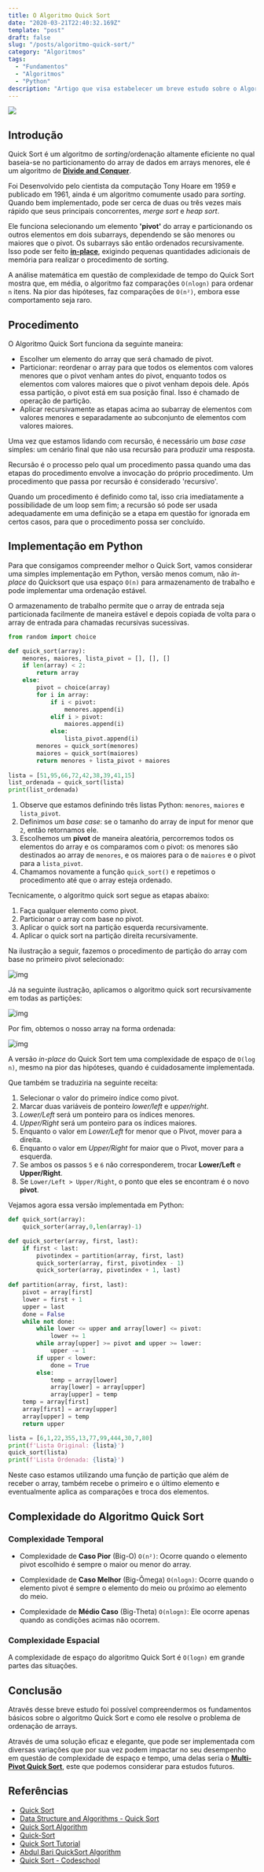 ```yaml
---
title: O Algoritmo Quick Sort
date: "2020-03-21T22:40:32.169Z"
template: "post"
draft: false
slug: "/posts/algoritmo-quick-sort/"
category: "Algoritmos"
tags:
  - "Fundamentos"
  - "Algoritmos"
  - "Python"
description: "Artigo que visa estabelecer um breve estudo sobre o Algoritmo Quick Sort"
---
```


<img src="https://raw.githubusercontent.com/the-akira/IntroComp/master/Exemplos%20Python/Sorting/Quick%20Sort/Sorting-quicksort-anim.gif"> </br>

## Introdução

Quick Sort é um algoritmo de *sorting*/ordenação altamente eficiente no qual baseia-se no particionamento do array de dados em arrays menores, ele é um algoritmo de **[Divide and Conquer](https://en.wikipedia.org/wiki/Divide-and-conquer_algorithm)**.

Foi Desenvolvido pelo cientista da computação Tony Hoare em 1959 e publicado em 1961, ainda é um algoritmo comumente usado para *sorting*. Quando bem implementado, pode ser cerca de duas ou três vezes mais rápido que seus principais concorrentes, *merge sort* e *heap sort*.

Ele funciona selecionando um elemento **'pivot'** do array e particionando os outros elementos em dois subarrays, dependendo se são menores ou maiores que o pivot. Os subarrays são então ordenados recursivamente. Isso pode ser feito **[in-place](https://en.wikipedia.org/wiki/In-place_algorithm)**, exigindo pequenas quantidades adicionais de memória para realizar o procedimento de sorting.

A análise matemática em questão de complexidade de tempo do Quick Sort mostra que, em média, o algoritmo faz comparações `O(nlogn)` para ordenar `n` itens. Na pior das hipóteses, faz comparações de `O(n²)`, embora esse comportamento seja raro.

## Procedimento

O Algoritmo Quick Sort funciona da seguinte maneira:

- Escolher um elemento do array que será chamado de pivot.
- Particionar: reordenar o array para que todos os elementos com valores menores que o pivot venham antes do pivot, enquanto todos os elementos com valores maiores que o pivot venham depois dele. Após essa partição, o pivot está em sua posição final. Isso é chamado de operação de partição.
- Aplicar recursivamente as etapas acima ao subarray de elementos com valores menores e separadamente ao subconjunto de elementos com valores maiores.

Uma vez que estamos lidando com recursão, é necessário um *base case* simples: um cenário final que não usa recursão para produzir uma resposta.

Recursão é o processo pelo qual um procedimento passa quando uma das etapas do procedimento envolve a invocação do próprio procedimento. Um procedimento que passa por recursão é considerado 'recursivo'.

Quando um procedimento é definido como tal, isso cria imediatamente a possibilidade de um loop sem fim; a recursão só pode ser usada adequadamente em uma definição se a etapa em questão for ignorada em certos casos, para que o procedimento possa ser concluído.

## Implementação em Python

Para que consigamos compreender melhor o Quick Sort, vamos considerar uma simples implementação em Python, versão menos comum, não *in-place* do Quicksort que usa espaço `O(n)` para armazenamento de trabalho e pode implementar uma ordenação estável. 

O armazenamento de trabalho permite que o array de entrada seja particionada facilmente de maneira estável e depois copiada de volta para o array de entrada para chamadas recursivas sucessivas.

```python
from random import choice

def quick_sort(array):
    menores, maiores, lista_pivot = [], [], []
    if len(array) < 2:
        return array
    else:
        pivot = choice(array)
        for i in array:
            if i < pivot:
                menores.append(i)
            elif i > pivot:
                maiores.append(i)
            else:
                lista_pivot.append(i)
        menores = quick_sort(menores)
        maiores = quick_sort(maiores)
        return menores + lista_pivot + maiores
 
lista = [51,95,66,72,42,38,39,41,15]
list_ordenada = quick_sort(lista)
print(list_ordenada)
```

1. Observe que estamos definindo três listas Python: `menores`, `maiores` e `lista_pivot`.
2. Definimos um *base case*: se o tamanho do array de input for menor que `2`, então retornamos ele.
3. Escolhemos um **pivot** de maneira aleatória, percorremos todos os elementos do array e os comparamos com o pivot: os menores são destinados ao array de `menores`, e os maiores para o de `maiores` e o pivot para a `lista_pivot`.
4. Chamamos novamente a função `quick_sort()` e repetimos o procedimento até que o array esteja ordenado.

Tecnicamente, o algoritmo quick sort segue as etapas abaixo:

1. Faça qualquer elemento como pivot.
2. Particionar o array com base no pivot.
3. Aplicar o quick sort na partição esquerda recursivamente.
4. Aplicar o quick sort na partição direita recursivamente.

Na ilustração a seguir, fazemos o procedimento de partição do array com base no primeiro pivot selecionado:

![img](https://raw.githubusercontent.com/the-akira/IntroComp/master/Exemplos%20Python/Sorting/Quick%20Sort/1.png)

Já na seguinte ilustração, aplicamos o algoritmo quick sort recursivamente em todas as partições:

![img](https://raw.githubusercontent.com/the-akira/IntroComp/master/Exemplos%20Python/Sorting/Quick%20Sort/2.png)

Por fim, obtemos o nosso array na forma ordenada:

![img](https://raw.githubusercontent.com/the-akira/IntroComp/master/Exemplos%20Python/Sorting/Quick%20Sort/3.png)

A versão *in-place* do Quick Sort tem uma complexidade de espaço de `O(log n)`, mesmo na pior das hipóteses, quando é cuidadosamente implementada. 

Que também se traduziria na seguinte receita:

1. Selecionar o valor do primeiro índice como pivot.
2. Marcar duas variáveis de ponteiro *lower/left* e *upper/right*.
3. *Lower/Left* será um ponteiro para os índices menores.
4. *Upper/Right* será um ponteiro para os índices maiores.
5. Enquanto o valor em *Lower/Left* for menor que o Pivot, mover para a direita.
6. Enquanto o valor em *Upper/Right* for maior que o Pivot, mover para a esquerda.
7. Se ambos os passos `5` e `6` não corresponderem, trocar **Lower/Left** e **Upper/Right**.
8. Se `Lower/Left > Upper/Right`, o ponto que eles se encontram é o novo **pivot**.

Vejamos agora essa versão implementada em Python:

```python
def quick_sort(array):
	quick_sorter(array,0,len(array)-1)

def quick_sorter(array, first, last):
    if first < last:
        pivotindex = partition(array, first, last)
        quick_sorter(array, first, pivotindex - 1)
        quick_sorter(array, pivotindex + 1, last)
 
def partition(array, first, last):
    pivot = array[first]
    lower = first + 1
    upper = last
    done = False
    while not done:
        while lower <= upper and array[lower] <= pivot:
            lower += 1
        while array[upper] >= pivot and upper >= lower:
            upper -= 1
        if upper < lower:
            done = True
        else:
            temp = array[lower]
            array[lower] = array[upper]
            array[upper] = temp
    temp = array[first]
    array[first] = array[upper]
    array[upper] = temp
    return upper

lista = [6,1,22,355,13,77,99,444,30,7,80]
print(f'Lista Original: {lista}')
quick_sort(lista)
print(f'Lista Ordenada: {lista}')
```

Neste caso estamos utilizando uma função de partição que além de receber o array, também recebe o primeiro e o último elemento e eventualmente aplica as comparações e troca dos elementos.

## Complexidade do Algoritmo Quick Sort

### Complexidade Temporal

- Complexidade de **Caso Pior** (Big-O) `O(n²)`: Ocorre quando o elemento pivot escolhido é sempre o maior ou menor do array.

- Complexidade de **Caso Melhor** (Big-Ômega) `O(nlogn)`: Ocorre quando o elemento pivot é sempre o elemento do meio ou próximo ao elemento do meio.

- Complexidade de **Médio Caso** (Big-Theta) `O(nlogn)`: Ele ocorre apenas quando as condições acimas não ocorrem.

### Complexidade Espacial

A complexidade de espaço do algoritmo Quick Sort é `O(logn)` em grande partes das situações.

## Conclusão

Através desse breve estudo foi possível compreendermos os fundamentos básicos sobre o algoritmo Quick Sort e como ele resolve o problema de ordenação de arrays. 

Através de uma solução eficaz e elegante, que pode ser implementada com diversas variações que por sua vez podem impactar no seu desempenho em questão de complexidade de espaço e tempo, uma delas seria o **[Multi-Pivot Quick Sort](https://arxiv.org/abs/1510.04676)**, este que podemos considerar para estudos futuros.

## Referências

- [Quick Sort](https://en.wikipedia.org/wiki/Quicksort)
- [Data Structure and Algorithms - Quick Sort](https://www.tutorialspoint.com/data_structures_algorithms/quick_sort_algorithm.htm)
- [Quick Sort Algorithm](https://www.programiz.com/dsa/quick-sort)
- [Quick-Sort](https://www.studytonight.com/data-structures/quick-sort)
- [Quick Sort Tutorial](https://www.hackerearth.com/pt-br/practice/algorithms/sorting/quick-sort/tutorial/)
- [Abdul Bari QuickSort Algorithm](https://www.youtube.com/watch?v=7h1s2SojIRw)
- [Quick Sort - Codeschool](https://www.youtube.com/watch?v=COk73cpQbFQ&t=)
